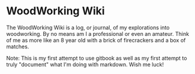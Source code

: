 # WoodWorking Wiki
The WoodWorking Wiki is a log, or journal, of my explorations into woodworking.  By no means am I a professional or even an
amateur.  Think of me as more like an 8 year old with a brick of firecrackers and a box of matches.

Note: This is my first attempt to use gitbook as well as my first attempt to truly "document" what I'm doing with
markdown.  Wish me luck!
